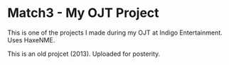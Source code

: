 # Match3 - My OJT Project
This is one of the projects I made during my OJT at Indigo Entertainment. Uses HaxeNME.

This is an old projcet (2013). Uploaded for posterity.
